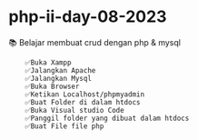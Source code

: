 # php-ii-day-08-2023

📚 Belajar membuat crud dengan php &amp; mysql

        ✅Buka Xampp
        ✅Jalangkan Apache
        ✅Jalangkan Mysql
        ✅Buka Browser
        ✅Ketikan Localhost/phpmyadmin
        ✅Buat Folder di dalam htdocs
        ✅Buka Visual studio Code
        ✅Panggil folder yang dibuat dalam htdocs
        ✅Buat File file php
